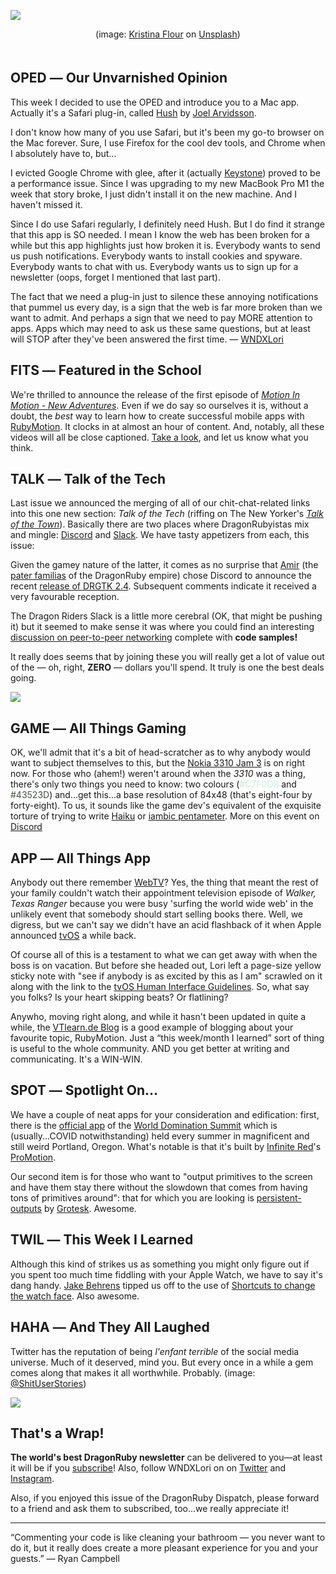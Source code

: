 <div style="display:none;font−size:0;line−height:0;max−height:0;mso−hide:all">DRD077: The less said the better.</div>

![](https://dragonrubydispatch.com/assets/images/kristina-flour-hush-590x383px.png)

<div style="text-size: xx-small; text-align: center; padding-bottom: 20px;">(image: <a href="https://unsplash.com/@tinaflour?utm_source=unsplash&amp;utm_medium=referral&amp;utm_content=creditCopyText">Kristina Flour</a> on <a href="https://unsplash.com/s/photos/hush?utm_source=unsplash&amp;utm_medium=referral&amp;utm_content=creditCopyText">Unsplash</a>)</div>

## OPED ― Our Unvarnished Opinion

This week I decided to use the OPED and introduce you to a Mac app. Actually it's a Safari plug-in, called [Hush](/s/K4Kj4E) by [Joel Arvidsson](/s/707f07).

I don't know how many of you use Safari, but it's been my go-to browser on the Mac forever. Sure, I use Firefox for the cool dev tools, and Chrome when I absolutely have to, but...

I evicted Google Chrome with glee, after it (actually [Keystone](/s/Cy3j9C)) proved to be a performance issue. Since I was upgrading to my new MacBook Pro M1 the week that story broke, I just didn't install it on the new machine. And I haven't missed it.

Since I do use Safari regularly, I definitely need Hush. But I do find it strange that this app is SO needed. I mean I know the web has been broken for a while but this app highlights just how broken it is. Everybody wants to send us push notifications. Everybody wants to install cookies and spyware. Everybody wants to chat with us. Everybody wants us to sign up for a newsletter (oops, forget I mentioned that last part).

The fact that we need a plug-in just to silence these annoying notifications that pummel us every day, is a sign that the web is far more broken than we want to admit. And perhaps a sign that we need to pay MORE attention to apps. Apps which may need to ask us these same questions, but at least will STOP after they've been answered the first time. ― [WNDXLori](/s/0ll3Zj)

## FITS ― Featured in the School

We're thrilled to announce the release of the first episode of _[Motion In Motion - New Adventures](/s/2Cq2qq)_. Even if we do say so ourselves it is, without a doubt, the _best_ way to learn how to create successful mobile apps with [RubyMotion](/s/k3V332). It clocks in at almost an hour of content. And, notably, all these videos will all be close captioned. [Take a look](/s/I6MgMw), and let us know what you think.

## TALK ― Talk of the Tech

Last issue we announced the merging of all of our chit-chat-related links into this one new section: _Talk of the Tech_ (riffing on The New Yorker's _[Talk of the Town](/s/yKP11K)_). Basically there are two places where DragonRubyistas mix and mingle: [Discord](/s/ooe233) and [Slack](/s/995kw5). We have tasty appetizers from each, this issue:

Given the gamey nature of the latter, it comes as no surprise that [Amir](/s/y7Qxx7) (the [pater familias](/s/55H0X5) of the DragonRuby empire) chose Discord to announce the recent [release of DRGTK 2.4](/s/jaajaV). Subsequent comments indicate it received a very favourable reception.

The Dragon Riders Slack is a little more cerebral (OK, that might be pushing it) but it seemed to make sense it was where you could find an interesting [discussion on peer-to-peer networking](/s/OoOfff) complete with **code samples!**

It really does seems that by joining these you will really get a lot of value out of the ― oh, right, **ZERO** ― dollars you'll spend. It truly is one the best deals going.

![](https://dragonrubydispatch.com/assets/images/nokia-3310-jam-590x376px.png)

## GAME ― All Things Gaming

OK, we'll admit that it's a bit of head-scratcher as to why anybody would want to subject themselves to this, but the [Nokia 3310 Jam 3](/s/pp31ON) is on right now. For those who (ahem!) weren't around when the _3310_ was a thing, there's only two things you need to know: two colours (<span style="color: #C7F0D8;">#C7F0D8</span> and <span style="color: #43523D;">#43523D</span>) and...get this...a base resolution of 84x48 (that's eight-four by forty-eight). To us, it sounds like the game dev's equivalent of the exquisite torture of trying to write [Haiku](/s/6111BB) or [iambic pentameter](/s/44pzzF). More on this event  on [Discord](/s/3jy3j3)  

## APP ― All Things App

Anybody out there remember [WebTV](/s/Y99fZZ)? Yes, the thing that meant the rest of your family couldn't watch their appointment television episode of _Walker, Texas Ranger_ because you were busy 'surfing the world wide web' in the unlikely event that somebody should start selling books there. Well, we digress, but we can't say we didn't have an acid flashback of it when Apple announced [tvOS](/s/5Zc8Z8) a while back.

Of course all of this is a testament to what we can get away with when the boss is on vacation. But before she headed out, Lori left a page-size yellow sticky note with "see if anybody is as excited by this as I am" scrawled on it along with the link to the [tvOS Human Interface Guidelines](/s/4OIO47). So, what say you folks? Is your heart skipping beats? Or flatlining?

Anywho, moving right along, and while it hasn't been updated in quite a while, the [VTlearn.de Blog](/s/o3o3N3) 
is a good example of blogging about your favourite topic, RubyMotion. Just a “this week/month I learned” sort of thing is useful to the whole community. AND you get better at writing and communicating. It's a WIN-WIN.

## SPOT ― Spotlight On…

We have a couple of neat apps for your consideration and edification: first, there is the [official app](/s/Vm0e0V) of the [World Domination Summit](/s/y96E6y) which is (usually...COVID notwithstanding) held every summer in magnificent and still weird Portland, Oregon. What's notable is that it's built by [Infinite Red](/s/7477jp)'s [ProMotion](/s/52le5e).

Our second item is for those who want to "output primitives to the screen and have them stay there without the slowdown that comes from having tons of primitives around": that for which you are looking is [persistent-outputs](/s/94p44N) by [Grotesk](/s/Mz41EM). Awesome.

## TWIL ― This Week I Learned

Although this kind of strikes us as something you might only figure out if you spent too much time fiddling with your Apple Watch, we have to say it's dang handy. [Jake Behrens](/s/Uuu6KU) tipped us off to the use of [Shortcuts to change the watch face](/s/NkNLvk). Also awesome.

## HAHA ― And They All Laughed

Twitter has the reputation of being _l'enfant terrible_ of the social media universe. Much of it deserved, mind you. But every once in a while a gem comes along that makes it all worthwhile. Probably. (image: <a href="https://twitter.com/shituserstories/status/1351309000273485824">@ShitUserStories</a>)

![](https://dragonrubydispatch.com/assets/images/shit-user-stories-590x732px.png)

## That's a Wrap!

**The world's best DragonRuby newsletter** can be delivered to you—at least it will be if you [subscribe](/s/ib0UbU)! Also, follow WNDXLori on on [Twitter](/s/BBp6JB) and [Instagram](/s/2jEE6E).

Also, if you enjoyed this issue of the DragonRuby Dispatch, please forward to a friend and ask them to subscribed, too...we really appreciate it!

<hr/>

“Commenting your code is like cleaning your bathroom — you never want to do it, but it really does create a more pleasant experience for you and your guests.” ― Ryan Campbell

